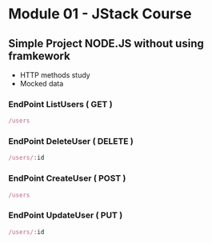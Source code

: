 # Module 01 - JStack Course

## Simple Project NODE.JS without using framkework

- HTTP methods study
- Mocked data

### EndPoint ListUsers ( GET )

```jsx
/users
```

### EndPoint DeleteUser ( DELETE )

```jsx
/users/:id
```

### EndPoint CreateUser ( POST )

```jsx
/users
```

### EndPoint UpdateUser ( PUT )

```jsx
/users/:id
```
